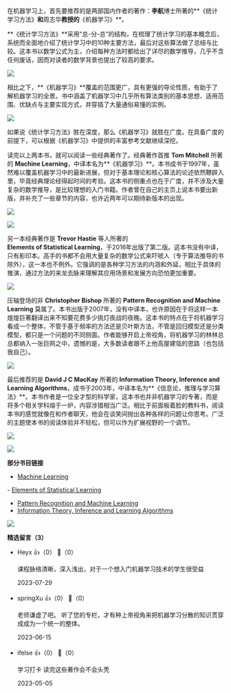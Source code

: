 在机器学习上，首先要推荐的是两部国内作者的著作：**李航**博士所著的\*\*《统计学习方法》**和**周志华**教授的**《机器学习》\*\*。

**《统计学习方法》**采用“总-分-总”的结构，在梳理了统计学习的基本概念后，系统而全面地介绍了统计学习中的10种主要方法，最后对这些算法做了总结与比较。这本书以数学公式为主，介绍每种方法时都给出了详尽的数学推导，几乎不含任何废话，因而对读者的数学背景也提出了较高的要求。

![](https://static001.geekbang.org/resource/image/5a/02/5a31acce48f7670dbe07d4dc1a44ae02.jpg?wh=210%2A280)

相比之下，**《机器学习》**覆盖的范围更广，具有更强的导论性质，有助于了解机器学习的全景。书中涵盖了机器学习中几乎所有算法类别的基本思想、适用范围、优缺点与主要实现方式，并穿插了大量通俗易懂的实例。

![](https://static001.geekbang.org/resource/image/1d/a7/1d2978a3a0be5484a4a2b7cd44315aa7.jpg?wh=210%2A280)

如果说《统计学习方法》胜在深度，那么《机器学习》就胜在广度。在具备广度的前提下，可以根据《机器学习》中提供的丰富参考文献继续深挖。

读完以上两本书，就可以阅读一些经典著作了。经典著作首推 **Tom Mitchell** 所著的 **Machine Learning**，中译本名为**《机器学习》**。本书成书于1997年，虽然难以覆盖机器学习中的最新进展，但对于基本理论和核心算法的论述依然鞭辟入里，毕竟经典理论经得起时间的考验。这本书的侧重点也在于广度，并不涉及大量复杂的数学推导，是比较理想的入门书籍。作者曾在自己的主页上说本书要出新版，并补充了一些章节的内容，也许近两年可以期待新版本的出现。

![](https://static001.geekbang.org/resource/image/8d/24/8db4ee07712129f8f812a6941faf3d24.png?wh=210%2A280)

![](https://static001.geekbang.org/resource/image/ac/b7/ace0ea1cb079c34ccb23853f69b756b7.jpg?wh=210%2A280)

另一本经典著作是 **Trevor Hastie** 等人所著的  
**Elements of Statistical Learning**，于2016年出版了第二版。这本书没有中译，只有影印本。高手的书都不会用大量复杂的数学公式来吓唬人（专于算法推导的书除外），这一本也不例外。它强调的是各种学习方法的内涵和外延，相比于具体的推演，通过方法的来龙去脉来理解其应用场景和发展方向恐怕更加重要。

![](https://static001.geekbang.org/resource/image/a5/78/a51fe56010cbcb12faeee21961d50578.png?wh=210%2A280)

压轴登场的非 **Christopher Bishop** 所著的 **Pattern Recognition and Machine Learning** 莫属了。本书出版于2007年，没有中译本，也许原因在于将这样一本煌煌巨著翻译出来不知要花费多少挑灯夜战的夜晚。这本书的特点在于将机器学习看成一个整体，不管于基于频率的方法还是贝叶斯方法，不管是回归模型还是分类模型，都只是一个问题的不同侧面。作者能够开启上帝视角，将机器学习的林林总总都纳入一张巨网之中，遗憾的是，大多数读者跟不上他高屋建瓴的思路（也包括我自己）。

![](https://static001.geekbang.org/resource/image/04/95/04ffae83d470b348faf25ca226fc4d95.png?wh=210%2A280)

最后推荐的是 **David J C MacKay** 所著的 **Information Theory, Inference and Learning Algorithms**，成书于2003年，中译本名为**《信息论，推理与学习算法》**。本书作者是一位全才型的科学家，这本书也并非机器学习的专著，而是将多个相关学科熔于一炉，内容涉猎相当广泛。相比于前面板着脸的教科书，阅读本书的感觉就像在和作者聊天，他会在谈笑间抛出各种各样的问题让你思考。广泛的主题使本书的阅读体验并不轻松，但可以作为扩展视野的一个调节。

![](https://static001.geekbang.org/resource/image/3c/7c/3c18bf34b0c7b8a626895693a3e3967c.jpg?wh=210%2A280)

![](https://static001.geekbang.org/resource/image/ee/77/eeda44dbac3454a958dcc7d783b02277.png?wh=165%2A280)

**部分书目链接**

- [Machine Learning](http://www.cs.ubbcluj.ro/~gabis/ml/ml-books/McGrawHill%20-%20Machine%20Learning%20-Tom%20Mitchell.pdf)

\- [Elements of Statistical Learning](https://web.stanford.edu/~hastie/Papers/ESLII.pdf)

- [Pattern Recognition and Machine Learning](http://users.isr.ist.utl.pt/~wurmd/Livros/school/Bishop%20-%20Pattern%20Recognition%20And%20Machine%20Learning%20-%20Springer%20%202006.pdf)
- [Information Theory, Inference and Learning Algorithms](http://www.inference.org.uk/itprnn/book.pdf)

![](https://static001.geekbang.org/resource/image/3b/a4/3b20b7273943ac7dd29602f4d02b18a4.jpg?wh=1142%2A1060)
<div><strong>精选留言（3）</strong></div><ul>
<li><span>Heyx</span> 👍（0） 💬（0）<p>课程脉络清晰，深入浅出，对于一个想入门机器学习技术的学生很受益</p>2023-07-29</li><br/><li><span>springXu</span> 👍（0） 💬（0）<p>老师谦虚了吧。
听了您的专栏，才有种上帝视角来把机器学习分散的知识贯穿成成为一个统一的整体。</p>2023-06-15</li><br/><li><span>ifelse</span> 👍（0） 💬（0）<p>学习打卡
读完这些著作会不会头秃</p>2023-05-05</li><br/>
</ul>